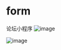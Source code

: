 # form
论坛小程序
![image](https://github.com/supertiti2/form/assets/91534106/1b84d6ee-6072-4567-b771-9349e6dd3771)

![image](https://github.com/supertiti2/form/assets/91534106/491e8f23-70a5-4b81-9890-1834f645f6fb)
